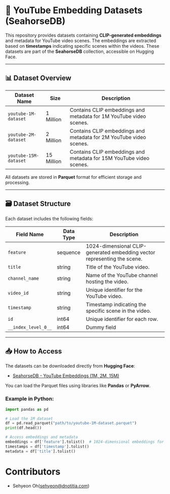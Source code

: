 # 📂 YouTube Embedding Datasets (SeahorseDB)

This repository provides datasets containing **CLIP-generated embeddings** and metadata for YouTube video scenes. The embeddings are extracted based on **timestamps** indicating specific scenes within the videos. These datasets are part of the **SeahorseDB** collection, accessible on Hugging Face.

---

## 📊 Dataset Overview

| Dataset Name           | Size       | Description                                  |
|------------------------|------------|----------------------------------------------|
| `youtube-1M-dataset`   | 1 Million  | Contains CLIP embeddings and metadata for 1M YouTube video scenes. |
| `youtube-2M-dataset`   | 2 Million  | Contains CLIP embeddings and metadata for 2M YouTube video scenes. |
| `youtube-15M-dataset`  | 15 Million | Contains CLIP embeddings and metadata for 15M YouTube video scenes. |

All datasets are stored in **Parquet** format for efficient storage and processing.

---

## 🗃️ Dataset Structure

Each dataset includes the following fields:

| Field Name         | Data Type       | Description                                                                 |
|--------------------|-----------------|-----------------------------------------------------------------------------|
| `feature`          | sequence        | 1024-dimensional CLIP-generated embedding vector representing the scene.    |
| `title`            | string          | Title of the YouTube video.                                                 |
| `channel_name`     | string          | Name of the YouTube channel hosting the video.                              |
| `video_id`         | string          | Unique identifier for the YouTube video.                                    |
| `timestamp`        | string          | Timestamp indicating the specific scene in the video.                       |
| `id`               | int64           | Unique identifier for each row.                                             |
| `__index_level_0__`| int64           | Dummy field                                                                 |

---

## 📥 How to Access

The datasets can be downloaded directly from **Hugging Face**:

- [SeahorseDB - YouTube Embeddings (1M, 2M, 15M)](https://huggingface.co/datasets/dnotitia/SeahorseDB-dataset)

You can load the Parquet files using libraries like **Pandas** or **PyArrow**.

### Example in Python:

```python
import pandas as pd

# Load the 1M dataset
df = pd.read_parquet("path/to/youtube-1M-dataset.parquet")
print(df.head())

# Access embeddings and metadata
embeddings = df['feature'].tolist()  # 1024-dimensional embeddings for scenes
timestamps = df['timestamp'].tolist()
metadata = df['title'].tolist()
```


# **Contributors**
- Sehyeon Oh(sehyeon@dnotitia.com)
